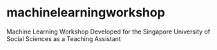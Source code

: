 # machinelearningworkshop
Machine Learning Workshop Developed for the Singapore University of Social Sciences as a Teaching Assistant

